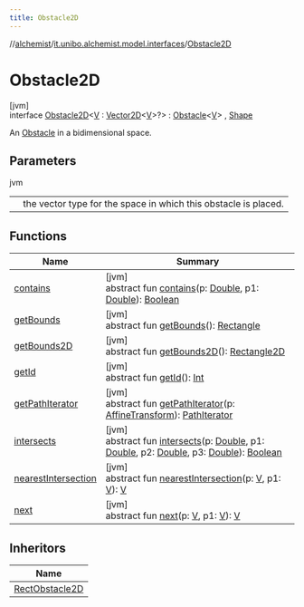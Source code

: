 ```yaml
---
title: Obstacle2D
---
```

//[alchemist](../../../index.html)/[it.unibo.alchemist.model.interfaces](../index.html)/[Obstacle2D](index.html)



# Obstacle2D



[jvm]\
interface [Obstacle2D](index.html)<[V](index.html) : [Vector2D](../../it.unibo.alchemist.model.interfaces.geometry/-vector2-d/index.html)<[V](index.html)>?> : [Obstacle](../-obstacle/index.html)<[V](index.html)> , [Shape](https://docs.oracle.com/javase/8/docs/api/java/awt/Shape.html)

An [Obstacle](../-obstacle/index.html) in a bidimensional space.



## Parameters


jvm

| | |
|---|---|
| <V> | the vector type for the space in which this obstacle is placed. |



## Functions


| Name | Summary |
|---|---|
| [contains](index.html#822681516%2FFunctions%2F-134779887) | [jvm]<br>abstract fun [contains](index.html#822681516%2FFunctions%2F-134779887)(p: [Double](https://kotlinlang.org/api/latest/jvm/stdlib/kotlin/-double/index.html), p1: [Double](https://kotlinlang.org/api/latest/jvm/stdlib/kotlin/-double/index.html)): [Boolean](https://kotlinlang.org/api/latest/jvm/stdlib/kotlin/-boolean/index.html) |
| [getBounds](index.html#975947261%2FFunctions%2F-134779887) | [jvm]<br>abstract fun [getBounds](index.html#975947261%2FFunctions%2F-134779887)(): [Rectangle](https://docs.oracle.com/javase/8/docs/api/java/awt/Rectangle.html) |
| [getBounds2D](index.html#624660459%2FFunctions%2F-134779887) | [jvm]<br>abstract fun [getBounds2D](index.html#624660459%2FFunctions%2F-134779887)(): [Rectangle2D](https://docs.oracle.com/javase/8/docs/api/java/awt/geom/Rectangle2D.html) |
| [getId](../../it.unibo.alchemist.model.implementations.obstacles/-rect-obstacle2-d/index.html#-1192365972%2FFunctions%2F-134779887) | [jvm]<br>abstract fun [getId](../../it.unibo.alchemist.model.implementations.obstacles/-rect-obstacle2-d/index.html#-1192365972%2FFunctions%2F-134779887)(): [Int](https://kotlinlang.org/api/latest/jvm/stdlib/kotlin/-int/index.html) |
| [getPathIterator](index.html#-997667124%2FFunctions%2F-134779887) | [jvm]<br>abstract fun [getPathIterator](index.html#-997667124%2FFunctions%2F-134779887)(p: [AffineTransform](https://docs.oracle.com/javase/8/docs/api/java/awt/geom/AffineTransform.html)): [PathIterator](https://docs.oracle.com/javase/8/docs/api/java/awt/geom/PathIterator.html) |
| [intersects](index.html#297445569%2FFunctions%2F-134779887) | [jvm]<br>abstract fun [intersects](index.html#297445569%2FFunctions%2F-134779887)(p: [Double](https://kotlinlang.org/api/latest/jvm/stdlib/kotlin/-double/index.html), p1: [Double](https://kotlinlang.org/api/latest/jvm/stdlib/kotlin/-double/index.html), p2: [Double](https://kotlinlang.org/api/latest/jvm/stdlib/kotlin/-double/index.html), p3: [Double](https://kotlinlang.org/api/latest/jvm/stdlib/kotlin/-double/index.html)): [Boolean](https://kotlinlang.org/api/latest/jvm/stdlib/kotlin/-boolean/index.html) |
| [nearestIntersection](index.html#-1089506749%2FFunctions%2F-134779887) | [jvm]<br>abstract fun [nearestIntersection](index.html#-1089506749%2FFunctions%2F-134779887)(p: [V](index.html), p1: [V](index.html)): [V](index.html) |
| [next](index.html#-1797662097%2FFunctions%2F-134779887) | [jvm]<br>abstract fun [next](index.html#-1797662097%2FFunctions%2F-134779887)(p: [V](index.html), p1: [V](index.html)): [V](index.html) |


## Inheritors


| Name |
|---|
| [RectObstacle2D](../../it.unibo.alchemist.model.implementations.obstacles/-rect-obstacle2-d/index.html) |

